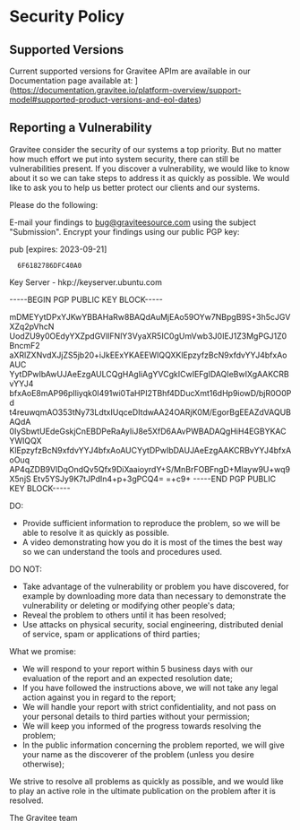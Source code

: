 # Security Policy

## Supported Versions
Current supported versions for Gravitee APIm are available in our Documentation page available at:
](https://documentation.gravitee.io/platform-overview/support-model#supported-product-versions-and-eol-dates)


## Reporting a Vulnerability

Gravitee consider the security of our systems a top priority. But no matter how much effort we put into system security, there can still be vulnerabilities present.
If you discover a vulnerability, we would like to know about it so we can take steps to address it as quickly as possible.
We would like to ask you to help us better protect our clients and our systems.

Please do the following:

E-mail your findings to bug@graviteesource.com using the subject "Submission". Encrypt your findings using our public PGP key:

pub  [expires: 2023-09-21]
      
      6F6182786DFC40A0
      
Key Server - hkp://keyserver.ubuntu.com

-----BEGIN PGP PUBLIC KEY BLOCK-----

mDMEYytDPxYJKwYBBAHaRw8BAQdAuMjEAo59OYw7NBpgB9S+3h5cJGVXZq2pVhcN
UodZU9y0OEdyYXZpdGVlIFNlY3VyaXR5IC0gUmVwb3J0IEJ1Z3MgPGJ1Z0BncmF2
aXRlZXNvdXJjZS5jb20+iJkEExYKAEEWIQQXKlEpzyfzBcN9xfdvYYJ4bfxAoAUC
YytDPwIbAwUJAeEzgAULCQgHAgIiAgYVCgkICwIEFgIDAQIeBwIXgAAKCRBvYYJ4
bfxAoE8mAP96pIliyqk0I491wi0TaHPI2TBhf4DDucXmt16dHp9iowD/bjR0O0Pd
t4reuwqmAO353tNy73LdtxIUqceDItdwAA24OARjK0M/EgorBgEEAZdVAQUBAQdA
0IySbwtUEdeGskjCnEBDPeRaAyIiJ8e5XfD6AAvPWBADAQgHiH4EGBYKACYWIQQX
KlEpzyfzBcN9xfdvYYJ4bfxAoAUCYytDPwIbDAUJAeEzgAAKCRBvYYJ4bfxAoOuq
AP4qZDB9VlDqOndQv5Qfx9DiXaaioyrdY+S/MnBrFOBFngD+Mlayw9U+wq9X5njS
Etv5YSJy9K7tJPdIn4+p+3gPCQ4=
=+c9+
-----END PGP PUBLIC KEY BLOCK-----

DO:
- Provide sufficient information to reproduce the problem, so we will be able to resolve it as quickly as possible.
- A video demonstrating how you do it is most of the times the best way so we can understand the tools and procedures used.

DO NOT:
- Take advantage of the vulnerability or problem you have discovered, for example by downloading more data than necessary to demonstrate the vulnerability or deleting or modifying other people's data;
- Reveal the problem to others until it has been resolved;
- Use attacks on physical security, social engineering, distributed denial of service, spam or applications of third parties; 

What we promise:
- We will respond to your report within 5 business days with our evaluation of the report and an expected resolution date;
- If you have followed the instructions above, we will not take any legal action against you in regard to the report;
- We will handle your report with strict confidentiality, and not pass on your personal details to third parties without your permission;
- We will keep you informed of the progress towards resolving the problem;
- In the public information concerning the problem reported, we will give your name as the discoverer of the problem (unless you desire otherwise); 

We strive to resolve all problems as quickly as possible, and we would like to play an active role in the ultimate publication on the problem after it is resolved.

The Gravitee team
